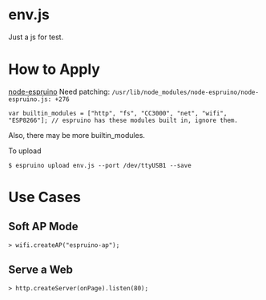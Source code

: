 env.js
======

Just a js for test.

How to Apply
============

[node-espruino](https://www.npmjs.com/package/node-espruino)
Need patching:
`/usr/lib/node_modules/node-espruino/node-espruino.js: +276`
```
var builtin_modules = ["http", "fs", "CC3000", "net", "wifi", "ESP8266"]; // espruino has these modules built in, ignore them.
```
Also, there may be more builtin_modules.

To upload
```
$ espruino upload env.js --port /dev/ttyUSB1 --save
```

Use Cases
=========

Soft AP Mode
------------

```
> wifi.createAP("espruino-ap");
```


Serve a Web
-----------

```
> http.createServer(onPage).listen(80);
```
